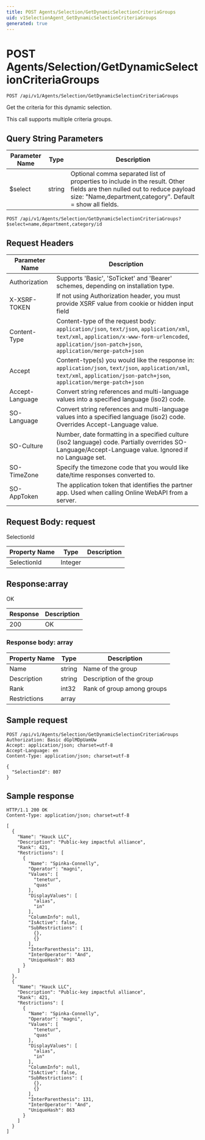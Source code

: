 ```yaml
---
title: POST Agents/Selection/GetDynamicSelectionCriteriaGroups
uid: v1SelectionAgent_GetDynamicSelectionCriteriaGroups
generated: true
---
```


# POST Agents/Selection/GetDynamicSelectionCriteriaGroups

```http
POST /api/v1/Agents/Selection/GetDynamicSelectionCriteriaGroups
```

Get the criteria for this dynamic selection.


This call supports multiple criteria groups.






## Query String Parameters

| Parameter Name | Type |  Description |
|----------------|------|--------------|
| $select | string |  Optional comma separated list of properties to include in the result. Other fields are then nulled out to reduce payload size: "Name,department,category". Default = show all fields. |

```http
POST /api/v1/Agents/Selection/GetDynamicSelectionCriteriaGroups?$select=name,department,category/id
```


## Request Headers

| Parameter Name | Description |
|----------------|-------------|
| Authorization  | Supports 'Basic', 'SoTicket' and 'Bearer' schemes, depending on installation type. |
| X-XSRF-TOKEN   | If not using Authorization header, you must provide XSRF value from cookie or hidden input field |
| Content-Type | Content-type of the request body: `application/json`, `text/json`, `application/xml`, `text/xml`, `application/x-www-form-urlencoded`, `application/json-patch+json`, `application/merge-patch+json` |
| Accept         | Content-type(s) you would like the response in: `application/json`, `text/json`, `application/xml`, `text/xml`, `application/json-patch+json`, `application/merge-patch+json` |
| Accept-Language | Convert string references and multi-language values into a specified language (iso2) code. |
| SO-Language | Convert string references and multi-language values into a specified language (iso2) code. Overrides Accept-Language value. |
| SO-Culture | Number, date formatting in a specified culture (iso2 language) code. Partially overrides SO-Language/Accept-Language value. Ignored if no Language set. |
| SO-TimeZone | Specify the timezone code that you would like date/time responses converted to. |
| SO-AppToken | The application token that identifies the partner app. Used when calling Online WebAPI from a server. |

## Request Body: request 

SelectionId 

| Property Name | Type |  Description |
|----------------|------|--------------|
| SelectionId | Integer |  |

## Response:array

OK

| Response | Description |
|----------------|-------------|
| 200 | OK |

### Response body: array

| Property Name | Type |  Description |
|----------------|------|--------------|
| Name | string | Name of the group |
| Description | string | Description of the group |
| Rank | int32 | Rank of group among groups |
| Restrictions | array |  |

## Sample request

```http!
POST /api/v1/Agents/Selection/GetDynamicSelectionCriteriaGroups
Authorization: Basic dGplMDpUamUw
Accept: application/json; charset=utf-8
Accept-Language: en
Content-Type: application/json; charset=utf-8

{
  "SelectionId": 807
}
```

## Sample response

```http_
HTTP/1.1 200 OK
Content-Type: application/json; charset=utf-8

[
  {
    "Name": "Hauck LLC",
    "Description": "Public-key impactful alliance",
    "Rank": 421,
    "Restrictions": [
      {
        "Name": "Spinka-Connelly",
        "Operator": "magni",
        "Values": [
          "tenetur",
          "quas"
        ],
        "DisplayValues": [
          "alias",
          "in"
        ],
        "ColumnInfo": null,
        "IsActive": false,
        "SubRestrictions": [
          {},
          {}
        ],
        "InterParenthesis": 131,
        "InterOperator": "And",
        "UniqueHash": 863
      }
    ]
  },
  {
    "Name": "Hauck LLC",
    "Description": "Public-key impactful alliance",
    "Rank": 421,
    "Restrictions": [
      {
        "Name": "Spinka-Connelly",
        "Operator": "magni",
        "Values": [
          "tenetur",
          "quas"
        ],
        "DisplayValues": [
          "alias",
          "in"
        ],
        "ColumnInfo": null,
        "IsActive": false,
        "SubRestrictions": [
          {},
          {}
        ],
        "InterParenthesis": 131,
        "InterOperator": "And",
        "UniqueHash": 863
      }
    ]
  }
]
```
